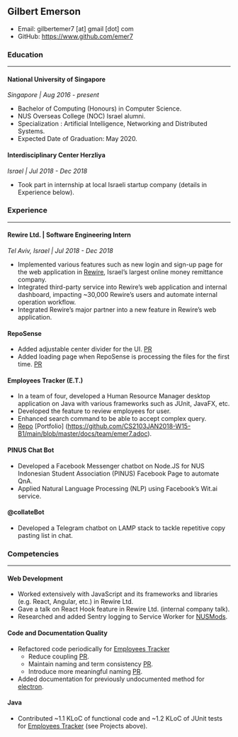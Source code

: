 ## Gilbert Emerson

- Email: gilbertemer7 [at] gmail [dot] com <br>
- GitHub: https://www.github.com/emer7 <br>

### Education

---

#### National University of Singapore
_Singapore | Aug 2016 - present_
- Bachelor of Computing (Honours) in Computer Science.
- NUS Overseas College (NOC) Israel alumni.
- Specialization : Artificial Intelligence, Networking and Distributed Systems.
- Expected Date of Graduation: May 2020.

#### Interdisciplinary Center Herzliya
_Israel | Jul 2018 - Dec 2018_
- Took part in internship at local Israeli startup company (details in Experience below).

### Experience

---

#### Rewire Ltd. | Software Engineering Intern
_Tel Aviv, Israel | Jul 2018 - Dec 2018_

- Implemented various features such as new login and sign-up page for the web application in [Rewire](https://www.rewire.to), Israel’s largest online money remittance company.
- Integrated third-party service into Rewire’s web application and internal dashboard, impacting ~30,000 Rewire’s users and automate internal operation workflow.
- Integrated Rewire’s major partner into a new feature in Rewire’s web application.

#### RepoSense

- Added adjustable center divider for the UI. [PR](https://github.com/reposense/RepoSense/pull/418)
- Added loading page when RepoSense is processing the files for the first time. [PR](https://github.com/reposense/RepoSense/pull/498)

#### Employees Tracker (E.T.)

- In a team of four, developed a Human Resource Manager desktop application on Java with various frameworks such as JUnit, JavaFX, etc.
- Developed the feature to review employees for user.
- Enhanced search command to be able to accept complex query.
- [Repo](https://github.com/CS2103JAN2018-W15-B1/main) [Portfolio] (https://github.com/CS2103JAN2018-W15-B1/main/blob/master/docs/team/emer7.adoc).

#### PINUS Chat Bot

- Developed a Facebook Messenger chatbot on Node.JS for NUS Indonesian Student Association (PINUS) Facebook Page to automate QnA.
- Applied Natural Language Processing (NLP) using Facebook’s Wit.ai service.

#### @collateBot

- Developed a Telegram chatbot on LAMP stack to tackle repetitive copy pasting list in chat.

### Competencies

---

<!-- - Expertise: Java, Code Analysis
- Other Areas: JavaScript, Python, HTML, CSS, Vue.js, C/C++, MySQL
## Expertise Area -->

#### Web Development

- Worked extensively with JavaScript and its frameworks and libraries (e.g. React, Angular, etc.) in Rewire Ltd.
- Gave a talk on React Hook feature in Rewire Ltd. (internal company talk).
- Researched and added Sentry logging to Service Worker for [NUSMods](https://github.com/nusmodifications/nusmods/pull/1483).

#### Code and Documentation Quality

- Refactored code periodically for [Employees Tracker](https://github.com/CS2103JAN2018-W15-B1/main/blob/master/docs/team/emer7.adoc)
    - Reduce coupling [PR](https://github.com/CS2103JAN2018-W15-B1/main/pull/111).
    - Maintain naming and term consistency [PR](https://github.com/CS2103JAN2018-W15-B1/main/pull/223).
    - Introduce more meaningful naming [PR](https://github.com/CS2103JAN2018-W15-B1/main/pull/149).
- Added documentation for previously undocumented method for [electron](https://github.com/electron/electron/pull/16767).

#### Java

- Contributed ~1.1 KLoC of functional code and ~1.2 KLoC of JUnit tests for [Employees Tracker](https://github.com/CS2103JAN2018-W15-B1/main) (see Projects above).